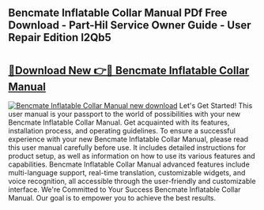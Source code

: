## Bencmate Inflatable Collar Manual PDf Free Download - Part-HiI Service Owner Guide - User Repair Edition l2Qb5

# <h2><a href="http://bc4560.oget.top/?id=Bencmate+Inflatable+Collar+Manual">🔗Download New 👉🔴 Bencmate Inflatable Collar Manual</a></h2>

[![Bencmate Inflatable Collar Manual new download](https://i.imgur.com/5g1atiW.png)](http://bc4560.oget.top/?id=Bencmate+Inflatable+Collar+Manual)
Let's Get Started! This user manual is your passport to the world of possibilities with your new Bencmate Inflatable Collar Manual. Get acquainted with its features, installation process, and operating guidelines. To ensure a successful experience with your new Bencmate Inflatable Collar Manual, please read this user manual carefully before use. It includes detailed instructions for product setup, as well as information on how to use its various features and capabilities. Bencmate Inflatable Collar Manual advanced features include multi-language support, real-time translation, customizable widgets, and voice recognition, all accessible through the user-friendly and customizable interface. We're Committed to Your Success Bencmate Inflatable Collar Manual. Our goal is to empower you to achieve the best results.
